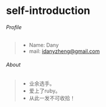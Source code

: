  **self-introduction**
======================

###### Profile

>* Name: Dany
>* mail: idanyzheng@gmail.com

###### About

>* 业余选手。
>* 爱上了ruby。
>* 从此一发不可收拾！
